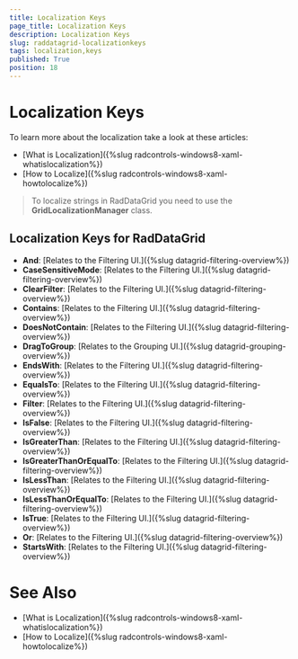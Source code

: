 ```yaml
---
title: Localization Keys
page_title: Localization Keys
description: Localization Keys
slug: raddatagrid-localizationkeys
tags: localization,keys
published: True
position: 18
---
```


# Localization Keys

To learn more about the localization take a look at these articles:

* [What is Localization]({%slug radcontrols-windows8-xaml-whatislocalization%})
* [How to Localize]({%slug radcontrols-windows8-xaml-howtolocalize%})

>To localize strings in RadDataGrid you need to use the **GridLocalizationManager** class.

## Localization Keys for RadDataGrid

* **And**: [Relates to the Filtering UI.]({%slug datagrid-filtering-overview%})
* **CaseSensitiveMode**: [Relates to the Filtering UI.]({%slug datagrid-filtering-overview%})
* **ClearFilter**: [Relates to the Filtering UI.]({%slug datagrid-filtering-overview%})
* **Contains**: [Relates to the Filtering UI.]({%slug datagrid-filtering-overview%})
* **DoesNotContain**: [Relates to the Filtering UI.]({%slug datagrid-filtering-overview%})
* **DragToGroup**: [Relates to the Grouping UI.]({%slug datagrid-grouping-overview%})
* **EndsWith**: [Relates to the Filtering UI.]({%slug datagrid-filtering-overview%})
* **EqualsTo**: [Relates to the Filtering UI.]({%slug datagrid-filtering-overview%})
* **Filter**: [Relates to the Filtering UI.]({%slug datagrid-filtering-overview%})
* **IsFalse**: [Relates to the Filtering UI.]({%slug datagrid-filtering-overview%})
* **IsGreaterThan**: [Relates to the Filtering UI.]({%slug datagrid-filtering-overview%})
* **IsGreaterThanOrEqualTo**: [Relates to the Filtering UI.]({%slug datagrid-filtering-overview%})
* **IsLessThan**: [Relates to the Filtering UI.]({%slug datagrid-filtering-overview%})
* **IsLessThanOrEqualTo**: [Relates to the Filtering UI.]({%slug datagrid-filtering-overview%})
* **IsTrue**: [Relates to the Filtering UI.]({%slug datagrid-filtering-overview%})
* **Or**: [Relates to the Filtering UI.]({%slug datagrid-filtering-overview%})
* **StartsWith**: [Relates to the Filtering UI.]({%slug datagrid-filtering-overview%})</table>

# See Also

 * [What is Localization]({%slug radcontrols-windows8-xaml-whatislocalization%})
 * [How to Localize]({%slug radcontrols-windows8-xaml-howtolocalize%})
